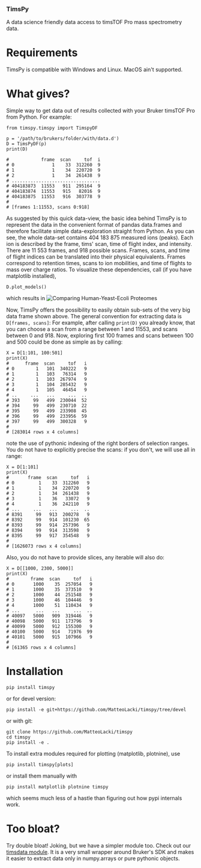 ### TimsPy

A data science friendly data access to timsTOF Pro mass spectrometry data.

# Requirements

TimsPy is compatible with Windows and Linux.
MacOS ain't supported.

# What gives?

Simple way to get data out of results collected with your Bruker timsTOF Pro from Python.
For example:

```{python}
from timspy.timspy import TimspyDF

p = '/path/to/brukers/folder/with/data.d')
D = TimsPyDF(p)
print(D)
                                                                                    
#            frame  scan     tof  i                                                             
# 0              1    33  312260  9                                                             
# 1              1    34  220720  9                                                             
# 2              1    34  261438  9                                                             
# .................................                                                             
# 404183873  11553   911  295164  9                                                             
# 404183874  11553   915   82016  9                                                             
# 404183875  11553   916  303778  9                                                             
# 
# [frames 1:11553, scans 0:918]           
```

As suggested by this quick data-view, the basic idea behind TimsPy is to represent the data in the convenient format of pandas data.frames and therefore facilitate simple data-exploration straight from Python.
As you can see, the whole data-set contains 404 183 875 measured ions (peaks).
Each ion is described by the frame, tims' scan, time of flight index, and intensity.
There are 11 553 frames, and 918 possible scans.
Frames, scans, and time of flight indices can be translated into their physical equivalents.
Frames correspond to retention times, scans to ion mobilities, and time of flights to mass over charge ratios.
To visualize these dependencies, call (if you have matplotlib installed),
```{python}
D.plot_models()
``` 
which results in
![](https://github.com/MatteoLacki/timspy/blob/devel/models.png "Comparing Human-Yeast-Ecoli Proteomes")

Now, TimsPy offers the possibility to easily obtain sub-sets of the very big data frame shown above.
The general convention for extracting data is `D[frames, scans]`:
For example, after calling `print(D)` you already know, that you can choose a scan from a range between 1 and 11553, and scans between 0 and 918.
Now, exploring first 100 frames and scans between 100 and 500 could be done as simple as by calling:
```{python}
X = D[1:101, 100:501]
print(X)
#      frame  scan     tof   i                                                                  
# 0        1   101  340222   9                                                                  
# 1        1   103   76314   9                                                                  
# 2        1   103  267974   9                                                                  
# 3        1   104  285432   9                                                                  
# 4        1   105   46454   9                                                                  
# ..     ...   ...     ...  ..                                                                  
# 393     99   499  230044  52                                                                  
# 394     99   499  230710  22                                                                  
# 395     99   499  233908  45                                                                  
# 396     99   499  233956  59                                                                  
# 397     99   499  300328   9                                                                  
#                                                                                               
# [283014 rows x 4 columns]
```
note the use of pythonic indexing of the right borders of selection ranges.
You do not have to explicitly precise the scans: if you don't, we will use all in range:
```{python}
X = D[1:101]
print(X)
#       frame  scan     tof   i                                                                 
# 0         1    33  312260   9
# 1         1    34  220720   9
# 2         1    34  261438   9
# 3         1    36   33072   9
# 4         1    36  242110   9
# ...     ...   ...     ...  ..
# 8391     99   913  200278   9
# 8392     99   914  101230  65
# 8393     99   914  257396   9
# 8394     99   914  313598   9
# 8395     99   917  354548   9
# 
# [1626073 rows x 4 columns]
```
Also, you do not have to provide slices, any iterable will also do:
```{python}
X = D[[1000, 2300, 5000]]
print(X)
#        frame  scan     tof   i                                                                
# 0       1000    35  257054   9
# 1       1000    35  373510   9
# 2       1000    44  251548   9
# 3       1000    46  104446   9
# 4       1000    51  110434   9
# ...      ...   ...     ...  ..
# 40097   5000   909  319446   9
# 40098   5000   911  173796   9
# 40099   5000   912  155300   9
# 40100   5000   914   71976  99
# 40101   5000   915  107966   9
# 
# [61365 rows x 4 columns]
```


# Installation

```{bash}
pip install timspy
```
or for devel version:
```{bash}
pip install -e git+https://github.com/MatteoLacki/timspy/tree/devel
```
or with git:
```{bash}
git clone https://github.com/MatteoLacki/timspy
cd timspy
pip install -e .
```

To install extra modules required for plotting (matplotlib, plotnine), use
```{bash}
pip install timspy[plots]
```
or install them manually with
```{bash}
pip install matplotlib plotnine timspy
```
which seems much less of a hastle than figuring out how pypi internals work.

# Too bloat?

Try double bloat! Joking, but we have a simpler module too.
Check out our [timsdata module](https://github.com/MatteoLacki/timsdata).
It is a very small wrapper around Bruker's SDK and makes it easier to extract data only in numpy.arrays or pure pythonic objects.